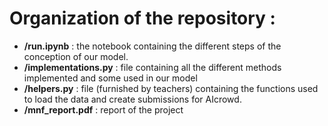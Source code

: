 Organization of the repository :
===
- **/run.ipynb** : the notebook containing the different steps of the conception of our model.
- **/implementations.py** : file containing all the different methods implemented and some used in our model
- **/helpers.py** : file (furnished by teachers) containing the functions used to load the data and create submissions for AIcrowd. 
- **/mnf_report.pdf** : report of the project

